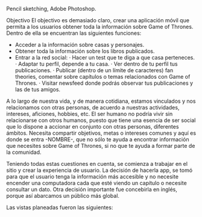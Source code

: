 Pencil sketching, Adobe Photoshop.

Objectivo
El objectivo es demasiado claro, crear una aplicación móvil que permita a los usuarios obtener toda la información sobre Game of Thrones. Dentro de ella se encuentran las siguientes funciones:

-    Acceder a la información sobre casas y personajes.
-    Obtener toda la información sobre los libros publicados.
-    Entrar a la red social:
· Hacer un test que te diga a que casa perteneces.
· Adaptar tu perfil, depende a tu casa.
· Ver dentro de tu perfil tus publicaciones.
· Publicar (dentro de un límite de caracteres) fan theories, comentar    sobre capítulos o temas relacionados con Game of Thrones.
· Visitar newsfeed donde podrás observar tus publicaciones y las de tus amigos.

A lo largo de nuestra vida, y de manera cotidiana, estamos vinculados y nos relacionamos con otras personas, de acuerdo a nuestras actividades, intereses, aficiones, hobbies, etc. El ser humano no podría vivir sin relacionarse con otros humanos, puesto que tiene una esencia de ser social que lo dispone a accionar en conjunto con otras personas, diferentes ámbitos. Necesita compartir objetivos, metas o intereses comunes y aquí es donde se entra -NOMBRE-, que no sólo te ayuda a encontrar información que necesites sobre Game of Thrones, si no que te ayuda a formar parte de la comunidad. 

Teniendo todas estas cuestiones en cuenta, se comienza a trabajar en el sitio y crear la experiencia de usuario. La decisión de hacerla app, se tomó para que el usuario tenga la información más accesible y no necesite encender una computadora cada que esté viendo un capítulo o necesite consultar un dato. Otra decisión importante fue concebirla en inglés, porque así abarcamos un público más global.

Las vistas planeadas fueron las siguientes:

